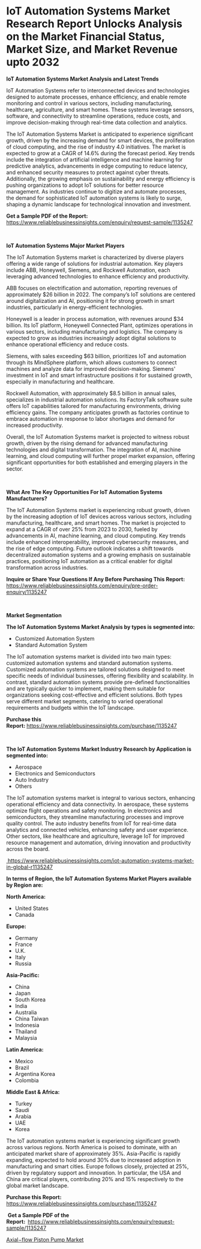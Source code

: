 <p><h1>IoT Automation Systems Market Research Report Unlocks Analysis on the Market Financial Status, Market Size, and Market Revenue upto 2032</h1></p><p><strong>IoT Automation Systems Market Analysis and Latest Trends</strong></p>
<p><p>IoT Automation Systems refer to interconnected devices and technologies designed to automate processes, enhance efficiency, and enable remote monitoring and control in various sectors, including manufacturing, healthcare, agriculture, and smart homes. These systems leverage sensors, software, and connectivity to streamline operations, reduce costs, and improve decision-making through real-time data collection and analytics.</p><p>The IoT Automation Systems Market is anticipated to experience significant growth, driven by the increasing demand for smart devices, the proliferation of cloud computing, and the rise of industry 4.0 initiatives. The market is expected to grow at a CAGR of 14.6% during the forecast period. Key trends include the integration of artificial intelligence and machine learning for predictive analytics, advancements in edge computing to reduce latency, and enhanced security measures to protect against cyber threats. Additionally, the growing emphasis on sustainability and energy efficiency is pushing organizations to adopt IoT solutions for better resource management. As industries continue to digitize and automate processes, the demand for sophisticated IoT automation systems is likely to surge, shaping a dynamic landscape for technological innovation and investment.</p></p>
<p><strong>Get a Sample PDF of the Report:&nbsp;</strong> <a href="https://www.reliablebusinessinsights.com/enquiry/request-sample/1135247?utm_campaign=3545&utm_medium=2&utm_source=Github&utm_content=ia&utm_term=25032025&utm_id=iot-automation-systems">https://www.reliablebusinessinsights.com/enquiry/request-sample/1135247</a></p>
<p>&nbsp;</p>
<p><strong>IoT Automation Systems Major Market Players</strong></p>
<p><p>The IoT Automation Systems market is characterized by diverse players offering a wide range of solutions for industrial automation. Key players include ABB, Honeywell, Siemens, and Rockwell Automation, each leveraging advanced technologies to enhance efficiency and productivity.</p><p>ABB focuses on electrification and automation, reporting revenues of approximately $26 billion in 2022. The company’s IoT solutions are centered around digitalization and AI, positioning it for strong growth in smart industries, particularly in energy-efficient technologies.</p><p>Honeywell is a leader in process automation, with revenues around $34 billion. Its IoT platform, Honeywell Connected Plant, optimizes operations in various sectors, including manufacturing and logistics. The company is expected to grow as industries increasingly adopt digital solutions to enhance operational efficiency and reduce costs.</p><p>Siemens, with sales exceeding $63 billion, prioritizes IoT and automation through its MindSphere platform, which allows customers to connect machines and analyze data for improved decision-making. Siemens' investment in IoT and smart infrastructure positions it for sustained growth, especially in manufacturing and healthcare.</p><p>Rockwell Automation, with approximately $8.5 billion in annual sales, specializes in industrial automation solutions. Its FactoryTalk software suite offers IoT capabilities tailored for manufacturing environments, driving efficiency gains. The company anticipates growth as factories continue to embrace automation in response to labor shortages and demand for increased productivity.</p><p>Overall, the IoT Automation Systems market is projected to witness robust growth, driven by the rising demand for advanced manufacturing technologies and digital transformation. The integration of AI, machine learning, and cloud computing will further propel market expansion, offering significant opportunities for both established and emerging players in the sector.</p></p>
<p>&nbsp;</p>
<p><strong>What Are The Key Opportunities For IoT Automation Systems Manufacturers?</strong></p>
<p><p>The IoT Automation Systems market is experiencing robust growth, driven by the increasing adoption of IoT devices across various sectors, including manufacturing, healthcare, and smart homes. The market is projected to expand at a CAGR of over 25% from 2023 to 2030, fueled by advancements in AI, machine learning, and cloud computing. Key trends include enhanced interoperability, improved cybersecurity measures, and the rise of edge computing. Future outlook indicates a shift towards decentralized automation systems and a growing emphasis on sustainable practices, positioning IoT automation as a critical enabler for digital transformation across industries.</p></p>
<p><strong>Inquire or Share Your Questions If Any Before Purchasing This Report:</strong> <a href="https://www.reliablebusinessinsights.com/enquiry/pre-order-enquiry/1135247?utm_campaign=3545&utm_medium=2&utm_source=Github&utm_content=ia&utm_term=25032025&utm_id=iot-automation-systems">https://www.reliablebusinessinsights.com/enquiry/pre-order-enquiry/1135247</a></p>
<p>&nbsp;</p>
<p><strong>Market Segmentation</strong></p>
<p><strong>The IoT Automation Systems Market Analysis by types is segmented into:</strong></p>
<p><ul><li>Customized Automation System</li><li>Standard Automation System</li></ul></p>
<p><p>The IoT automation systems market is divided into two main types: customized automation systems and standard automation systems. Customized automation systems are tailored solutions designed to meet specific needs of individual businesses, offering flexibility and scalability. In contrast, standard automation systems provide pre-defined functionalities and are typically quicker to implement, making them suitable for organizations seeking cost-effective and efficient solutions. Both types serve different market segments, catering to varied operational requirements and budgets within the IoT landscape.</p></p>
<p><strong>Purchase this Report:&nbsp;</strong><a href="https://www.reliablebusinessinsights.com/purchase/1135247?utm_campaign=3545&utm_medium=2&utm_source=Github&utm_content=ia&utm_term=25032025&utm_id=iot-automation-systems">https://www.reliablebusinessinsights.com/purchase/1135247</a></p>
<p>&nbsp;</p>
<p><strong>The IoT Automation Systems Market Industry Research by Application is segmented into:</strong></p>
<p><ul><li>Aerospace</li><li>Electronics and Semiconductors</li><li>Auto Industry</li><li>Others</li></ul></p>
<p><p>The IoT automation systems market is integral to various sectors, enhancing operational efficiency and data connectivity. In aerospace, these systems optimize flight operations and safety monitoring. In electronics and semiconductors, they streamline manufacturing processes and improve quality control. The auto industry benefits from IoT for real-time data analytics and connected vehicles, enhancing safety and user experience. Other sectors, like healthcare and agriculture, leverage IoT for improved resource management and automation, driving innovation and productivity across the board.</p></p>
<p><a href="https://www.reliablebusinessinsights.com/iot-automation-systems-market-in-global-r1135247?utm_campaign=3545&utm_medium=2&utm_source=Github&utm_content=ia&utm_term=25032025&utm_id=iot-automation-systems">&nbsp;https://www.reliablebusinessinsights.com/iot-automation-systems-market-in-global-r1135247</a></p>
<p><strong>In terms of Region, the IoT Automation Systems Market Players available by Region are:</strong></p>
<p>
    <p> <strong> North America: </strong>
        <ul>
            <li>United States</li>
            <li>Canada</li>
        </ul>
        </p> 
    <p> <strong> Europe: </strong>
        <ul>
            <li>Germany</li>
            <li>France</li>
            <li>U.K.</li>
            <li>Italy</li>
            <li>Russia</li>
        </ul>
        </p> 
    <p> <strong> Asia-Pacific: </strong>
        <ul>
            <li>China</li>
            <li>Japan</li>
            <li>South Korea</li>
            <li>India</li>
            <li>Australia</li>
            <li>China Taiwan</li>
            <li>Indonesia</li>
            <li>Thailand</li>
            <li>Malaysia</li>
        </ul>
        </p> 
    <p> <strong> Latin America: </strong>
        <ul>
            <li>Mexico</li>
            <li>Brazil</li>
            <li>Argentina Korea</li>
            <li>Colombia</li>
        </ul>
        </p> 
    <p> <strong> Middle East & Africa: </strong>
        <ul>
            <li>Turkey</li>
            <li>Saudi</li>
            <li>Arabia</li>
            <li>UAE</li>
            <li>Korea</li>
        </ul>
    </p>
    </p>
<p><p>The IoT automation systems market is experiencing significant growth across various regions. North America is poised to dominate, with an anticipated market share of approximately 35%. Asia-Pacific is rapidly expanding, expected to hold around 30% due to increased adoption in manufacturing and smart cities. Europe follows closely, projected at 25%, driven by regulatory support and innovation. In particular, the USA and China are critical players, contributing 20% and 15% respectively to the global market landscape.</p></p>
<p><strong>Purchase this Report: </strong><a href="https://www.reliablebusinessinsights.com/purchase/1135247?utm_campaign=3545&utm_medium=2&utm_source=Github&utm_content=ia&utm_term=25032025&utm_id=iot-automation-systems">https://www.reliablebusinessinsights.com/purchase/1135247</a></p>
<p>&nbsp;<strong>Get a Sample PDF of the Report:&nbsp;&nbsp;</strong><a href="https://www.reliablebusinessinsights.com/enquiry/request-sample/1135247?utm_campaign=3545&utm_medium=2&utm_source=Github&utm_content=ia&utm_term=25032025&utm_id=iot-automation-systems">https://www.reliablebusinessinsights.com/enquiry/request-sample/1135247</a></p>
<p><strong></strong></p>
<p><p><a href="https://github.com/leyesamilej/Market-Research-Report-List-1/blob/main/axialflow-piston-pump-market.md?utm_campaign=3545&utm_medium=2&utm_source=Github&utm_content=ia&utm_term=25032025&utm_id=iot-automation-systems">Axial−flow Piston Pump Market</a></p></p>